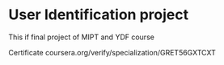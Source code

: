 # User Identification project
This if final project of MIPT and YDF course

Certificate coursera.org/verify/specialization/GRET56GXTCXT
